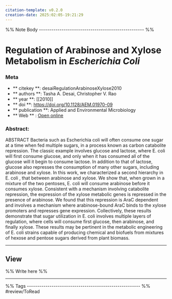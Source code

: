 ```yaml
---
citation-template: v0.2.0
creation-date: 2025:02:05-19:21:29
---
```


%% Note Body --------------------------------------------------- %%
# Regulation of Arabinose and Xylose Metabolism in <i>Escherichia Coli</i>

### Meta
- ** citekey **: desaiRegulationArabinoseXylose2010
- ** authors **: Tasha A. Desai, Christopher V. Rao
- ** year **: [[2010]]
- ** doi **: https://doi.org/10.1128/AEM.01970-09
- ** publication **: Applied and Environmental Microbiology
- ** Web ** : [Open online](https://journals.asm.org/doi/10.1128/AEM.01970-09)


### Abstract:
ABSTRACT Bacteria such as Escherichia coli will often consume one sugar at a time when fed multiple sugars, in a process known as carbon catabolite repression. The classic example involves glucose and lactose, where E. coli will first consume glucose, and only when it has consumed all of the glucose will it begin to consume lactose. In addition to that of lactose, glucose also represses the consumption of many other sugars, including arabinose and xylose. In this work, we characterized a second hierarchy in E. coli , that between arabinose and xylose. We show that, when grown in a mixture of the two pentoses, E. coli will consume arabinose before it consumes xylose. Consistent with a mechanism involving catabolite repression, the expression of the xylose metabolic genes is repressed in the presence of arabinose. We found that this repression is AraC dependent and involves a mechanism where arabinose-bound AraC binds to the xylose promoters and represses gene expression. Collectively, these results demonstrate that sugar utilization in E. coli involves multiple layers of regulation, where cells will consume first glucose, then arabinose, and finally xylose. These results may be pertinent in the metabolic engineering of E. coli strains capable of producing chemical and biofuels from mixtures of hexose and pentose sugars derived from plant biomass.

___

## View

%% Write here %%





___
%% Tags  ------------------------------------------------------- %%
#review/ToRead